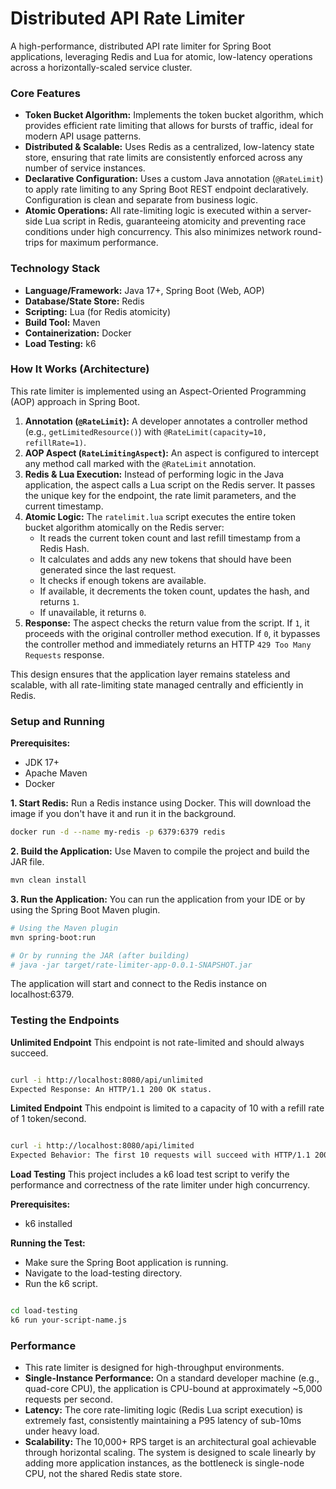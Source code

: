 # Distributed API Rate Limiter

A high-performance, distributed API rate limiter for Spring Boot applications, leveraging Redis and Lua for atomic, low-latency operations across a horizontally-scaled service cluster.

### Core Features

* **Token Bucket Algorithm:** Implements the token bucket algorithm, which provides efficient rate limiting that allows for bursts of traffic, ideal for modern API usage patterns.
* **Distributed & Scalable:** Uses Redis as a centralized, low-latency state store, ensuring that rate limits are consistently enforced across any number of service instances.
* **Declarative Configuration:** Uses a custom Java annotation (`@RateLimit`) to apply rate limiting to any Spring Boot REST endpoint declaratively. Configuration is clean and separate from business logic.
* **Atomic Operations:** All rate-limiting logic is executed within a server-side Lua script in Redis, guaranteeing atomicity and preventing race conditions under high concurrency. This also minimizes network round-trips for maximum performance.

### Technology Stack

* **Language/Framework:** Java 17+, Spring Boot (Web, AOP)
* **Database/State Store:** Redis
* **Scripting:** Lua (for Redis atomicity)
* **Build Tool:** Maven
* **Containerization:** Docker
* **Load Testing:** k6

### How It Works (Architecture)

This rate limiter is implemented using an Aspect-Oriented Programming (AOP) approach in Spring Boot.

1.  **Annotation (`@RateLimit`):** A developer annotates a controller method (e.g., `getLimitedResource()`) with `@RateLimit(capacity=10, refillRate=1)`.
2.  **AOP Aspect (`RateLimitingAspect`):** An aspect is configured to intercept any method call marked with the `@RateLimit` annotation.
3.  **Redis & Lua Execution:** Instead of performing logic in the Java application, the aspect calls a Lua script on the Redis server. It passes the unique key for the endpoint, the rate limit parameters, and the current timestamp.
4.  **Atomic Logic:** The `ratelimit.lua` script executes the entire token bucket algorithm atomically on the Redis server:
    * It reads the current token count and last refill timestamp from a Redis Hash.
    * It calculates and adds any new tokens that should have been generated since the last request.
    * It checks if enough tokens are available.
    * If available, it decrements the token count, updates the hash, and returns `1`.
    * If unavailable, it returns `0`.
5.  **Response:** The aspect checks the return value from the script. If `1`, it proceeds with the original controller method execution. If `0`, it bypasses the controller method and immediately returns an HTTP `429 Too Many Requests` response.

This design ensures that the application layer remains stateless and scalable, with all rate-limiting state managed centrally and efficiently in Redis.

### Setup and Running

**Prerequisites:**

* JDK 17+
* Apache Maven
* Docker

**1. Start Redis:**
Run a Redis instance using Docker. This will download the image if you don't have it and run it in the background.

```bash
docker run -d --name my-redis -p 6379:6379 redis
```

**2. Build the Application:**
Use Maven to compile the project and build the JAR file.
```bash
mvn clean install
```

**3. Run the Application:**
You can run the application from your IDE or by using the Spring Boot Maven plugin.
```bash
# Using the Maven plugin
mvn spring-boot:run

# Or by running the JAR (after building)
# java -jar target/rate-limiter-app-0.0.1-SNAPSHOT.jar
```

The application will start and connect to the Redis instance on localhost:6379.

### Testing the Endpoints
**Unlimited Endpoint**
This endpoint is not rate-limited and should always succeed.

```bash

curl -i http://localhost:8080/api/unlimited
Expected Response: An HTTP/1.1 200 OK status.
```
**Limited Endpoint**
This endpoint is limited to a capacity of 10 with a refill rate of 1 token/second.

```bash

curl -i http://localhost:8080/api/limited
Expected Behavior: The first 10 requests will succeed with HTTP/1.1 200 OK. Subsequent requests will fail with HTTP/1.1 429 Too Many Requests until the bucket has time to refill.
```

**Load Testing**
This project includes a k6 load test script to verify the performance and correctness of the rate limiter under high concurrency.

**Prerequisites:**
 * k6 installed

**Running the Test:**
* Make sure the Spring Boot application is running.
* Navigate to the load-testing directory.
* Run the k6 script.

```bash

cd load-testing
k6 run your-script-name.js
```

### Performance
* This rate limiter is designed for high-throughput environments.
* **Single-Instance Performance:** On a standard developer machine (e.g., quad-core CPU), the application is CPU-bound at approximately ~5,000 requests per second.
* **Latency:** The core rate-limiting logic (Redis Lua script execution) is extremely fast, consistently maintaining a P95 latency of sub-10ms under heavy load.
* **Scalability:** The 10,000+ RPS target is an architectural goal achievable through horizontal scaling. The system is designed to scale linearly by adding more application instances, as the bottleneck is single-node CPU, not the shared Redis state store.
